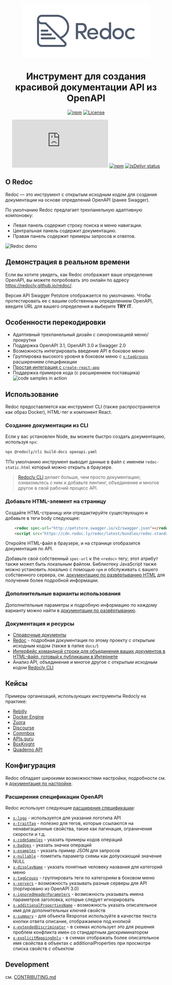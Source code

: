 <div align="center">
  <img alt="Redoc logo" src="https://raw.githubusercontent.com/Redocly/redoc/main//docs/images/redoc.png" width="400px" />

# Инструмент для создания красивой документации API из OpenAPI

  [![npm](http://img.shields.io/npm/v/redoc.svg)](https://www.npmjs.com/package/redoc) [![License](https://img.shields.io/npm/l/redoc.svg)](https://github.com/Redocly/redoc/blob/main/LICENSE)

  [![bundle size](http://img.badgesize.io/https://cdn.redoc.ly/redoc/latest/bundles/redoc.standalone.js?compression=gzip&max=300000)](https://cdn.redoc.ly/redoc/latest/bundles/redoc.standalone.js) [![npm](https://img.shields.io/npm/dm/redoc.svg)](https://www.npmjs.com/package/redoc) [![jsDelivr status](https://data.jsdelivr.com/v1/package/npm/redoc/badge)](https://www.jsdelivr.com/package/npm/redoc)
</div>


## О Redoc

Redoc — это инструмент с открытым исходным кодом для создания документации на основе определений OpenAPI (ранее Swagger).

По умолчанию Redoc предлагает трехпанельную адаптивную компоновку:

- Левая панель содержит строку поиска и меню навигации.
- Центральная панель содержит документацию.
- Правая панель содержит примеры запросов и ответов.

![Redoc demo](https://raw.githubusercontent.com/Redocly/redoc/main/demo/redoc-demo.png)

## Демонстрация в реальном времени

Если вы хотите увидеть, как Redoc отображает ваше определение OpenAPI, вы можете попробовать это онлайн по адресу https://redocly.github.io/redoc/.

Версия API Swagger Petstore отображается по умолчанию. Чтобы протестировать ее с вашим собственным определением OpenAPI, введите URL для вашего определения и выберите **TRY IT**.

## Особенности перекодировки

- Адаптивный трехпанельный дизайн с синхронизацией меню/прокрутки
- Поддержка OpenAPI 3.1, OpenAPI 3.0 и Swagger 2.0
- Возможность интегрировать введение API в боковое меню
- Группировка высокого уровня в боковом меню с [`x-tagGroups`](https://redocly.com/docs/api-reference-docs/specification-extensions/x-tag-groups/) расширением спецификации
- [Простая интеграция с `create-react-app`](https://redocly.com/docs/redoc/quickstart/react/)
- Поддержка примеров кода (с расширением поставщика) <br>
  ![code samples in action](docs/images/code-samples-demo.gif)

## Использование

Redoc предоставляется как инструмент CLI (также распространяется как образ Docker), HTML-тег и компонент React.

### Создание документации из CLI

Если у вас установлен Node, вы можете быстро создать документацию, используя `npx`:

```bash
npx @redocly/cli build-docs openapi.yaml
```

TПо умолчанию инструмент выводит данные в файл с именем `redoc-static.html` который можно открыть в браузере.

> [Redocly CLI](https://github.com/Redocly/redocly-cli/) делает больше, чем просто документацию; ознакомьтесь с ним и добавьте линтинг, объединение и многое другое в свой рабочий процесс API.

### Добавьте HTML-элемент на страницу

Создайте HTML-страницу или отредактируйте существующую и добавьте в теги body следующее:

```html
    <redoc spec-url="http://petstore.swagger.io/v2/swagger.json"></redoc>
    <script src="https://cdn.redoc.ly/redoc/latest/bundles/redoc.standalone.js"> </script>
```

Откройте HTML-файл в браузере, и на странице отобразится документация по API.

Добавьте свой собственный `spec-url` к the `<redoc>` тегу; этот атрибут также может быть локальным файлом. Библиотеку JavaScript также можно установить локально с помощью `npm` и обслуживать с вашего собственного сервера, см. [документацию по развёртыванию HTML](https://redocly.com/docs/redoc/deployment/html/) для получения более подробной информации.

### Дополнительные варианты использования

Дополнительные параметры и подробную информацию по каждому варианту можно найти в [документации по развёртыванию](./docs/deployment/intro.md).


### Документация и ресурсы

- [Справочные документы](https://redocly.com/docs/api-reference-docs/getting-started/) 
- [Redoc](https://redocly.com/docs/redoc/) - подробная документация по этому проекту с открытым исходным кодом (также в папке `docs/`)
- [Интерфейс командной строки для объединения ваших документов в HTML-файл, готовый к публикации в Интернете](https://redocly.com/docs/cli/commands/build-docs/)
- Анализ API, объединение и многое другое с открытым исходным кодом  [Redocly CLI](https://redocly.com/docs/cli)

## Кейсы

Примеры организаций, использующих инструменты Redocly на практике:

- [Rebilly](https://api-reference.rebilly.com/)
- [Docker Engine](https://docs.docker.com/engine/api/v1.25/)
- [Zuora](https://www.zuora.com/developer/api-reference/)
- [Discourse](http://docs.discourse.org)
- [Commbox](https://www.commbox.io/api/)
- [APIs.guru](https://apis.guru/api-doc/)
- [BoxKnight](https://www.docs.boxknight.com/)
- [Quaderno API](https://developers.quaderno.io/api)

## Конфигурация

Redoc обладает широкими возможностями настройки, подробности см. в [документация по настройке](docs/config.md).

### Расширения спецификации OpenAPI
Redoc использует следующие [расширения спецификации](https://redocly.com/docs/api-reference-docs/spec-extensions/):

* [`x-logo`](docs/redoc-vendor-extensions.md#x-logo) - используется для указания логотипа API
* [`x-traitTag`](docs/redoc-vendor-extensions.md#x-traitTag) -  полезно для тегов, которые ссылаются на ненавигационные свойства, такие как пагинация, ограничения скорости и т.д.
* [`x-codeSamples`](docs/redoc-vendor-extensions.md#x-codeSamples) - указать примеры кодов операций
* [`x-badges`](docs/redoc-vendor-extensions.md#x-badges) - указать значки операций
* [`x-examples`](docs/redoc-vendor-extensions.md#x-examples) - указать пример JSON для запросов
* [`x-nullable`](docs/redoc-vendor-extensions.md#x-nullable) - пометить параметр схемы как допускающий значение NULL
* [`x-displayName`](docs/redoc-vendor-extensions.md#x-displayname) - указать понятные человеку названия для категорий меню
* [`x-tagGroups`](docs/redoc-vendor-extensions.md#x-tagGroups) - группировать теги по категориям в боковом меню
* [`x-servers`](docs/redoc-vendor-extensions.md#x-servers) - возможность указывать разные серверы для API (портировано из OpenAPI 3.0)
* [`x-ignoredHeaderParameters`](docs/redoc-vendor-extensions.md#x-ignoredHeaderParameters) - возможность указывать имена параметров заголовка, которые следует игнорировать
* [`x-additionalPropertiesName`](docs/redoc-vendor-extensions.md#x-additionalPropertiesName) - возможность указать описательное имя для дополнительных ключей свойств
* [`x-summary`](docs/redoc-vendor-extensions.md#x-summary) - для объекта Response используйте в качестве текста кнопки ответа описание, отображаемое под кнопкой
* [`x-extendedDiscriminator`](docs/redoc-vendor-extensions.md#x-extendedDiscriminator) - в схемах использует это для решения проблем конфликта имен со стандартным дискриминатором
* [`x-explicitMappingOnly`](docs/redoc-vendor-extensions.md#x-explicitMappingOnly) - в схемах отображать более описательное имя свойства в объектах с additionalProperties при просмотре списка свойств с объектом


## Development
см. [CONTRIBUTING.md](.github/CONTRIBUTING.md)
